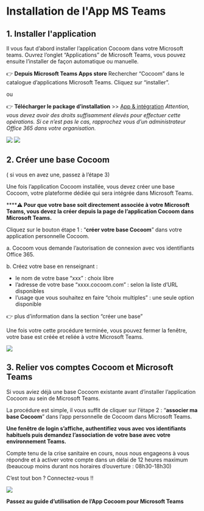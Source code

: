 # Installation de l'App MS Teams


## 1. Installer l'application

Il vous faut d’abord installer l’application Cocoom dans votre Microsoft teams.
Ouvrez l’onglet  “Applications” de Microsoft Teams, vous pouvez ensuite l’installer de façon automatique ou manuelle.

👉 **Depuis Microsoft Teams Apps store**
Rechercher “Cocoom” dans le catalogue d’applications Microsoft Teams.
Cliquez sur “installer”.

ou

👉 **Télécharger le package d’installation** >> [App & intégration](https://cocoom.com/app-integrations/)
*Attention, vous devez avoir des droits suffisamment élevés pour effectuer cette opérations. Si ce n’est pas le cas, rapprochez vous d’un administrateur Office 365 dans votre organisation.*


![](https://paper-attachments.dropbox.com/s_6CFA4B0A70E3DD7648B2C6010F8EF67FF1372BBCEB214BEC5EF83F31CE7E1280_1588948092920_Plan+de+travail+1cocoom-guides_EN.png)
![](https://paper-attachments.dropbox.com/s_6CFA4B0A70E3DD7648B2C6010F8EF67FF1372BBCEB214BEC5EF83F31CE7E1280_1588948092911_Plan+de+travail+2cocoom-guides_EN.png)



## 2. Créer une base Cocoom

( si vous en avez une, passez à l’étape 3)

Une fois l’application Cocoom installée, vous devez créer une base Cocoom, votre plateforme dédiée qui sera intégrée dans Microsoft Teams.

******⚠ Pour que votre base soit directement associée à votre Microsoft Teams, vous devez la créer depuis la page de l’application Cocoom dans Microsoft Teams.**

Cliquez sur le bouton étape 1 : “**créer votre base Cocoom**”  dans votre application personnelle Cocoom.

a. Cocoom vous demande l’autorisation de connexion avec vos identifiants Office 365.

 b. Créez votre base en renseignant  :

- le nom de votre base “xxx” : choix libre
- l’adresse de votre base “xxxx.cocoom.com” : selon la liste d’URL disponibles
- l’usage que vous souhaitez en faire  “choix multiples” : une seule option disponible

 👉 plus d’information dans la section “créer une base”

Une fois votre cette procédure terminée, vous pouvez fermer la fenêtre, votre base est créée et reliée à votre Microsoft Teams.


![](https://paper-attachments.dropbox.com/s_6CFA4B0A70E3DD7648B2C6010F8EF67FF1372BBCEB214BEC5EF83F31CE7E1280_1588948092904_Plan+de+travail+3cocoom-guides_EN.png)

## 3. Relier vos comptes Cocoom et Microsoft Teams

Si vous aviez déjà une base Cocoom existante avant d’installer l’application Cocoom au sein de Microsoft Teams.

La procédure est simple, il vous suffit de cliquer sur l’étape 2 : “**associer ma base Cocoom**” dans l’app personnelle de Cocoom dans Microsoft Teams.

**Une fenêtre de login s’affiche, authentifiez vous avec vos identifiants habituels puis demandez l’association de votre base avec votre environnement Teams.**

Compte tenu de la crise sanitaire en cours, nous nous engageons à vous répondre et à activer votre compte dans un délai de 12 heures maximum (beaucoup moins durant nos horaires d’ouverture : 08h30-18h30)

C’est tout bon ? Connectez-vous !!


![](https://paper-attachments.dropbox.com/s_6CFA4B0A70E3DD7648B2C6010F8EF67FF1372BBCEB214BEC5EF83F31CE7E1280_1588948386172_Plan+de+travail+5cocoom-guides_EN.png)


**Passez au guide d’utilisation de l’App Cocoom pour Microsoft Teams**


